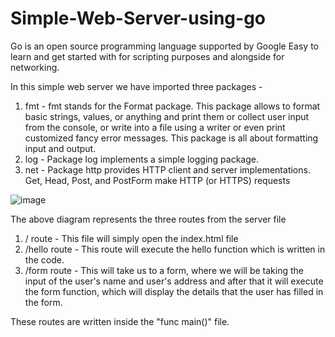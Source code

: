 # Simple-Web-Server-using-go

Go is an open source programming language supported by Google
Easy to learn and get started with for scripting purposes and alongside for networking.

In this simple web server we have imported three packages - 
  1. fmt - fmt stands for the Format package. This package allows to format basic strings, values, or anything and print them or collect user input from the console, or            write into a file using a writer or even print customized fancy error messages. This package is all about formatting input and output.
  2. log - Package log implements a simple logging package.
  3. net - Package http provides HTTP client and server implementations. 
           Get, Head, Post, and PostForm make HTTP (or HTTPS) requests
           
           
           
           
 ![image](https://user-images.githubusercontent.com/68628209/180711708-01267c8d-36e0-4ebc-9792-0de3322f1039.png)
 
 The above diagram represents the three routes from the server file
 
 1. / route - This file will simply open the index.html file
 2. /hello route - This route will execute the hello function which is written in the code.
 3. /form route - This will take us to a form, where we will be taking the input of the user's name and user's address and after that it will execute the form function, which will display the details that the user has filled in the form.

These routes are written inside the "func main()" file.
